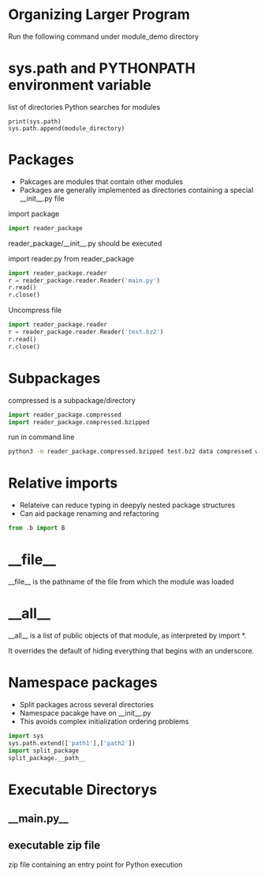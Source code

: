 # Organizing Larger Program
Run the following command under module_demo directory

# sys.path and PYTHONPATH environment variable
list of directories Python searches for modules
```
print(sys.path)
sys.path.append(module_directory)
```

# Packages
* Pakcages are modules that contain other modules
* Packages are generally implemented as directories containing a special \_\_init__.py file 

import package
```python
import reader_package
```
reader_package/\_\_init__.py should be executed


import reader.py from reader_package
```python
import reader_package.reader
r = reader_package.reader.Reader('main.py')
r.read()
r.close()
```

Uncompress file
```python
import reader_package.reader
r = reader_package.reader.Reader('test.bz2')
r.read()
r.close()
```

# Subpackages
compressed is a subpackage/directory
```python
import reader_package.compressed
import reader_package.compressed.bzipped

```

run in command line
```bash
python3 -m reader_package.compressed.bzipped test.bz2 data compressed with bz2
```


# Relative imports
* Relateive can reduce typing in deepyly nested package structures
* Can aid package renaming and refactoring
 
```python
from .b import B
```

# \_\_file__
\_\_file__ is the pathname of the file from which the module was loaded


# \_\_all__
\_\_all__ is a list of public objects of that module, as interpreted by import *. 

It overrides the default of hiding everything that begins with an underscore.

# Namespace packages 
* Split packages across several directories
* Namespace pacakge have on \_\_init__.py
* This avoids complex initialization ordering problems
```python
import sys
sys.path.extend(['path1'],['path2'])
import split_package
split_package.__path__

```

# Executable Directorys
## \_\_main.py__
## executable zip file
zip file containing an entry point for Python execution
